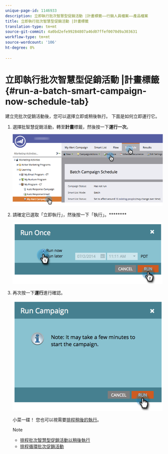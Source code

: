 ```yaml
---
unique-page-id: 1146933
description: 立即執行批次智慧型促銷活動 |計畫標籤——行銷人員檔案——產品檔案
title: 立即執行批次智慧型促銷活動 |計畫標籤
translation-type: tm+mt
source-git-commit: 4a0bd2efe99284807a46d07ffef0070d9a303631
workflow-type: tm+mt
source-wordcount: '106'
ht-degree: 0%

---
```



# 立即執行批次智慧型促銷活動 |計畫標籤{#run-a-batch-smart-campaign-now-schedule-tab}

建立完批次促銷活動後，您可以選擇立即或稍後執行。 下面是如何立即運行它。

1. 選擇批智慧促銷活動，轉至&#x200B;**計畫**&#x200B;標籤，然後按一下&#x200B;**運行一次**。

   ![](assets/runcampaignnow-hands.png)

1. 請確定已選取「立即執行」，然後按一下「執行」。********

   ![](assets/image2014-9-19-15-3a57-3a4.png)

1. 再次按一下&#x200B;**運行**&#x200B;進行確認。

   ![](assets/image2014-9-19-15-3a57-3a19.png)

   小菜一碟！ 您也可以視需要[排程稍後的執行](/help/marketo/product-docs/core-marketo-concepts/smart-campaigns/using-smart-campaigns/schedule-a-batch-smart-campaign-to-run-later.md)。

   >[!NOTE]
   >
   >* [排程批次智慧型促銷活動以稍後執行](/help/marketo/product-docs/core-marketo-concepts/smart-campaigns/using-smart-campaigns/schedule-a-batch-smart-campaign-to-run-later.md)
   >* [排程循環批次促銷活動](/help/marketo/product-docs/core-marketo-concepts/smart-campaigns/using-smart-campaigns/schedule-a-recurring-batch-campaign.md)

